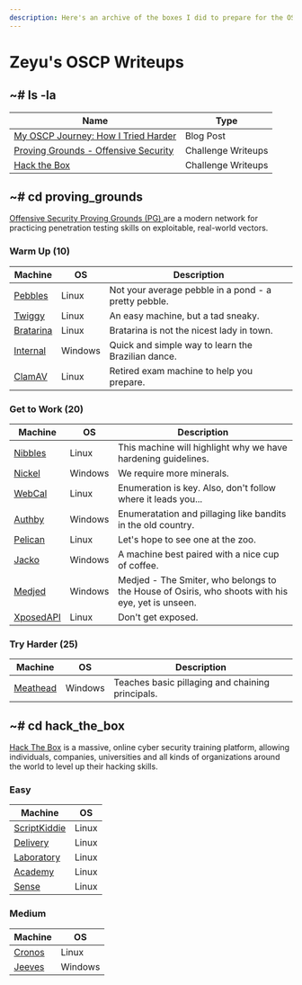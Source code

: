 ```yaml
---
description: Here's an archive of the boxes I did to prepare for the OSCP.
---
```


# Zeyu's OSCP Writeups

## \~# ls -la

| Name                                                                                    | Type               |
| --------------------------------------------------------------------------------------- | ------------------ |
| [My OSCP Journey: How I Tried Harder](blog-posts/my-oscp-journey-how-i-tried-harder.md) | Blog Post          |
| [Proving Grounds - Offensive Security](./#cd-proving\_grounds)                          | Challenge Writeups |
| [Hack the Box](./#cd-hack\_the\_box)                                                    | Challenge Writeups |

## \~# cd proving\_grounds

[Offensive Security Proving Grounds (PG) ](https://www.offensive-security.com/labs/)are a modern network for practicing penetration testing skills on exploitable, real-world vectors.

### Warm Up (10)

| Machine                                           | OS      | Description                                          |
| ------------------------------------------------- | ------- | ---------------------------------------------------- |
| [Pebbles](proving-grounds/warm-up/pebbles.md)     | Linux   | Not your average pebble in a pond - a pretty pebble. |
| [Twiggy](proving-grounds/warm-up/twiggy.md)       | Linux   | An easy machine, but a tad sneaky.                   |
| [Bratarina](proving-grounds/warm-up/bratarina.md) | Linux   | Bratarina is not the nicest lady in town.            |
| [Internal](proving-grounds/warm-up/internal.md)   | Windows | Quick and simple way to learn the Brazilian dance.   |
| [ClamAV](proving-grounds/warm-up/clamav.md)       | Linux   | Retired exam machine to help you prepare.            |

### Get to Work (20)

| Machine                                               | OS      | Description                                                                                      |
| ----------------------------------------------------- | ------- | ------------------------------------------------------------------------------------------------ |
| [Nibbles](proving-grounds/get-to-work/nibbles.md)     | Linux   | This machine will highlight why we have hardening guidelines.                                    |
| [Nickel](proving-grounds/get-to-work/nickel.md)       | Windows | We require more minerals.                                                                        |
| [WebCal](proving-grounds/get-to-work/webcal.md)       | Linux   | Enumeration is key. Also, don't follow where it leads you...                                     |
| [Authby](proving-grounds/get-to-work/authby.md)       | Windows | Enumeratation and pillaging like bandits in the old country.                                     |
| [Pelican](proving-grounds/get-to-work/pelican.md)     | Linux   | Let's hope to see one at the zoo.                                                                |
| [Jacko](proving-grounds/get-to-work/jacko.md)         | Windows | A machine best paired with a nice cup of coffee.                                                 |
| [Medjed](proving-grounds/get-to-work/medjed.md)       | Windows | Medjed - The Smiter, who belongs to the House of Osiris, who shoots with his eye, yet is unseen. |
| [XposedAPI](proving-grounds/get-to-work/xposedapi.md) | Linux   | Don't get exposed.                                                                               |

### Try Harder (25)

| Machine                                            | OS      | Description                                      |
| -------------------------------------------------- | ------- | ------------------------------------------------ |
| [Meathead](proving-grounds/try-harder/meathead.md) | Windows | Teaches basic pillaging and chaining principals. |

## \~# cd hack\_the\_box

[Hack The Box](https://www.hackthebox.eu/) is a massive, online cyber security training platform, allowing individuals, companies, universities and all kinds of organizations around the world to level up their hacking skills.

### Easy

| Machine                                           | OS    |
| ------------------------------------------------- | ----- |
| [ScriptKiddie](hack-the-box/easy/scriptkiddie.md) | Linux |
| [Delivery](hack-the-box/easy/delivery.md)         | Linux |
| [Laboratory](hack-the-box/easy/laboratory.md)     | Linux |
| [Academy](hack-the-box/easy/academy.md)           | Linux |
| [Sense](hack-the-box/easy/sense.md)               | Linux |

### Medium

| Machine                                 | OS      |
| --------------------------------------- | ------- |
| [Cronos](hack-the-box/medium/cronos.md) | Linux   |
| [Jeeves](hack-the-box/medium/jeeves.md) | Windows |
